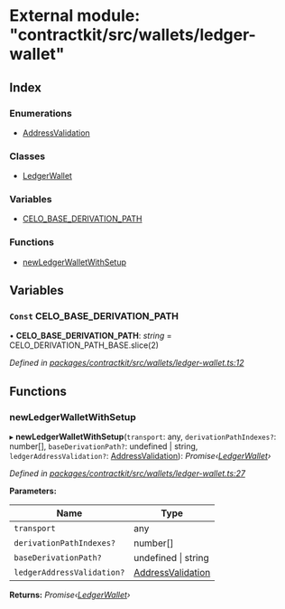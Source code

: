 # External module: "contractkit/src/wallets/ledger-wallet"

## Index

### Enumerations

* [AddressValidation](../enums/_contractkit_src_wallets_ledger_wallet_.addressvalidation.md)

### Classes

* [LedgerWallet](../classes/_contractkit_src_wallets_ledger_wallet_.ledgerwallet.md)

### Variables

* [CELO_BASE_DERIVATION_PATH](_contractkit_src_wallets_ledger_wallet_.md#const-celo_base_derivation_path)

### Functions

* [newLedgerWalletWithSetup](_contractkit_src_wallets_ledger_wallet_.md#newledgerwalletwithsetup)

## Variables

### `Const` CELO_BASE_DERIVATION_PATH

• **CELO_BASE_DERIVATION_PATH**: *string* = CELO_DERIVATION_PATH_BASE.slice(2)

*Defined in [packages/contractkit/src/wallets/ledger-wallet.ts:12](https://github.com/celo-org/celo-monorepo/blob/master/packages/contractkit/src/wallets/ledger-wallet.ts#L12)*

## Functions

###  newLedgerWalletWithSetup

▸ **newLedgerWalletWithSetup**(`transport`: any, `derivationPathIndexes?`: number[], `baseDerivationPath?`: undefined | string, `ledgerAddressValidation?`: [AddressValidation](../enums/_contractkit_src_wallets_ledger_wallet_.addressvalidation.md)): *Promise‹[LedgerWallet](../classes/_contractkit_src_wallets_ledger_wallet_.ledgerwallet.md)›*

*Defined in [packages/contractkit/src/wallets/ledger-wallet.ts:27](https://github.com/celo-org/celo-monorepo/blob/master/packages/contractkit/src/wallets/ledger-wallet.ts#L27)*

**Parameters:**

Name | Type |
------ | ------ |
`transport` | any |
`derivationPathIndexes?` | number[] |
`baseDerivationPath?` | undefined &#124; string |
`ledgerAddressValidation?` | [AddressValidation](../enums/_contractkit_src_wallets_ledger_wallet_.addressvalidation.md) |

**Returns:** *Promise‹[LedgerWallet](../classes/_contractkit_src_wallets_ledger_wallet_.ledgerwallet.md)›*
